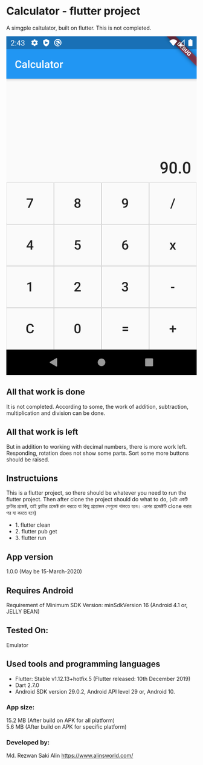 # Calculator - flutter project

A simgple caltulator, built on flutter. This is not completed.

![Alt text](Screenshot.png "calculator flutter-project")

## All that work is done

It is not completed. According to some, the work of addition, subtraction, multiplication and division can be done.

## All that work is left

But in addition to working with decimal numbers, there is more work left. Responding, rotation does not show some parts. Sort some more buttons should be raised.

## Instructuions

This is a flutter project, so there should be whatever you need to run the flutter project. Then after clone the project should do what to do,
(এটা একটি ফ্লাটার প্রজেক্ট, তাই ফ্লাটার প্রজেক্ট রান করতে যা কিছু প্রয়োজন সেগুলো থাকতে হবে। এরপর প্রজেক্টটি clone করার পর যা করতে হবে)

<ul>
    <li>1. flutter clean</li>
    <li>2. flutter pub get</li>
    <li>3. flutter run</li>
</ul>

## App version

1.0.0 (May be 15-March-2020)

## Requires Android

Requirement of Minimum SDK Version: minSdkVersion 16 (Android 4.1 or, JELLY BEAN)

## Tested On:

Emulator

## Used tools and programming languages

<ul>
    <li>Flutter: Stable v1.12.13+hotfix.5 (Flutter released: 10th December 2019)</li>
    <li>Dart 2.7.0</li>
    <li>Android SDK version 29.0.2, Android API level 29 or, Android 10.</li>
</ul>

### App size:

15.2 MB (After build on APK for all platform) <br>
5.6 MB (After build on APK for specific platform)

### Developed by:

Md. Rezwan Saki Alin
https://www.alinsworld.com/
